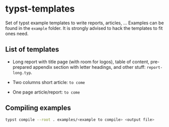 # typst-templates

Set of typst example templates to write reports, articles, ...
Examples can be found in the `example` folder.
It is strongly advised to hack the templates to fit ones need.

## List of templates

- Long report with title page (with room for logos), table of content, pre-prepared appendix section with letter headings, and other stuff: `report-long.typ`. 

- Two columns short article: `to come`

- One page article/report: `to come`

## Compiling examples

```sh
typst compile --root . examples/<example to compile> <output file>
```
